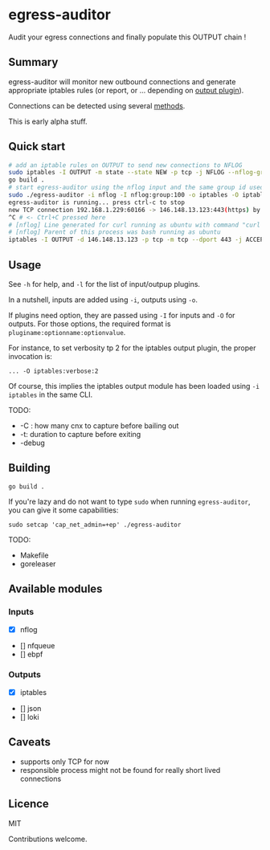 # egress-auditor

Audit your egress connections and finally populate this OUTPUT chain !

## Summary

egress-auditor will monitor new outbound connections and generate appropriate
iptables rules (or report, or ... depending on [output plugin](#outputs)).

Connections can be detected using several [methods](#inputs).

This is early alpha stuff.

## Quick start

```bash
# add an iptable rules on OUTPUT to send new connections to NFLOG
sudo iptables -I OUTPUT -m state --state NEW -p tcp -j NFLOG --nflog-group 100
go build . 
# start egress-auditor using the nflog input and the same group id used in iptables
sudo ./egress-auditor -i nflog -I nflog:group:100 -o iptables -O iptables:verbose:2
egress-auditor is running... press ctrl-c to stop
new TCP connection 192.168.1.229:60166 -> 146.148.13.123:443(https) by curl
^C # <- Ctrl+C pressed here
# [nflog] Line generated for curl running as ubuntu with command "curl https://www.devops.works"
# [nflog] Parent of this process was bash running as ubuntu
iptables -I OUTPUT -d 146.148.13.123 -p tcp -m tcp --dport 443 -j ACCEPT -m comment --comment "curl"
```

## Usage

See `-h` for help, and `-l` for the list of input/outpup plugins.

In a nutshell, inputs are added using `-i`, outputs using `-o`.

If plugins need option, they are passed using `-I` for inputs and `-O` for
outputs. For those options, the required format is
`pluginame:optionname:optionvalue`.

For instance, to set verbosity tp 2 for the iptables output plugin, the proper
invocation is:

```
... -O iptables:verbose:2
```

Of course, this implies the iptables output module has been loaded using `-i
iptables` in the same CLI. 

TODO: 
  - -C : how many cnx to capture before bailing out
  - -t: duration to capture before exiting
  - -debug

## Building

```
go build .
```

If you're lazy and do not want to type `sudo` when running `egress-auditor`, you
can give it some capabilities:

```
sudo setcap 'cap_net_admin=+ep' ./egress-auditor 
```

TODO:
  - Makefile
  - goreleaser

## Available modules

### Inputs

- [x] nflog
- [] nfqueue
- [] ebpf

### Outputs

- [x] iptables
- [] json
- [] loki

## Caveats

- supports only TCP for now
- responsible process might not be found for really short lived connections

## Licence

MIT

Contributions welcome.

